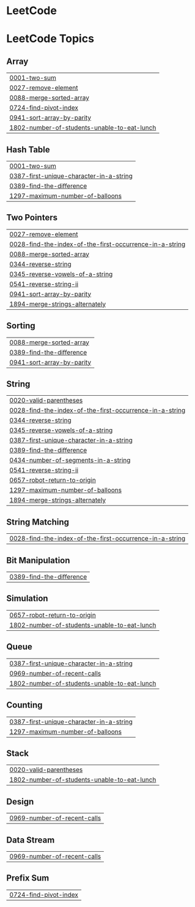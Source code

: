 # LeetCode
<!---LeetCode Topics Start-->
# LeetCode Topics
## Array
|  |
| ------- |
| [0001-two-sum](https://github.com/swaroop-sapkota/LeetCode/tree/master/0001-two-sum) |
| [0027-remove-element](https://github.com/swaroop-sapkota/LeetCode/tree/master/0027-remove-element) |
| [0088-merge-sorted-array](https://github.com/swaroop-sapkota/LeetCode/tree/master/0088-merge-sorted-array) |
| [0724-find-pivot-index](https://github.com/swaroop-sapkota/LeetCode/tree/master/0724-find-pivot-index) |
| [0941-sort-array-by-parity](https://github.com/swaroop-sapkota/LeetCode/tree/master/0941-sort-array-by-parity) |
| [1802-number-of-students-unable-to-eat-lunch](https://github.com/swaroop-sapkota/LeetCode/tree/master/1802-number-of-students-unable-to-eat-lunch) |
## Hash Table
|  |
| ------- |
| [0001-two-sum](https://github.com/swaroop-sapkota/LeetCode/tree/master/0001-two-sum) |
| [0387-first-unique-character-in-a-string](https://github.com/swaroop-sapkota/LeetCode/tree/master/0387-first-unique-character-in-a-string) |
| [0389-find-the-difference](https://github.com/swaroop-sapkota/LeetCode/tree/master/0389-find-the-difference) |
| [1297-maximum-number-of-balloons](https://github.com/swaroop-sapkota/LeetCode/tree/master/1297-maximum-number-of-balloons) |
## Two Pointers
|  |
| ------- |
| [0027-remove-element](https://github.com/swaroop-sapkota/LeetCode/tree/master/0027-remove-element) |
| [0028-find-the-index-of-the-first-occurrence-in-a-string](https://github.com/swaroop-sapkota/LeetCode/tree/master/0028-find-the-index-of-the-first-occurrence-in-a-string) |
| [0088-merge-sorted-array](https://github.com/swaroop-sapkota/LeetCode/tree/master/0088-merge-sorted-array) |
| [0344-reverse-string](https://github.com/swaroop-sapkota/LeetCode/tree/master/0344-reverse-string) |
| [0345-reverse-vowels-of-a-string](https://github.com/swaroop-sapkota/LeetCode/tree/master/0345-reverse-vowels-of-a-string) |
| [0541-reverse-string-ii](https://github.com/swaroop-sapkota/LeetCode/tree/master/0541-reverse-string-ii) |
| [0941-sort-array-by-parity](https://github.com/swaroop-sapkota/LeetCode/tree/master/0941-sort-array-by-parity) |
| [1894-merge-strings-alternately](https://github.com/swaroop-sapkota/LeetCode/tree/master/1894-merge-strings-alternately) |
## Sorting
|  |
| ------- |
| [0088-merge-sorted-array](https://github.com/swaroop-sapkota/LeetCode/tree/master/0088-merge-sorted-array) |
| [0389-find-the-difference](https://github.com/swaroop-sapkota/LeetCode/tree/master/0389-find-the-difference) |
| [0941-sort-array-by-parity](https://github.com/swaroop-sapkota/LeetCode/tree/master/0941-sort-array-by-parity) |
## String
|  |
| ------- |
| [0020-valid-parentheses](https://github.com/swaroop-sapkota/LeetCode/tree/master/0020-valid-parentheses) |
| [0028-find-the-index-of-the-first-occurrence-in-a-string](https://github.com/swaroop-sapkota/LeetCode/tree/master/0028-find-the-index-of-the-first-occurrence-in-a-string) |
| [0344-reverse-string](https://github.com/swaroop-sapkota/LeetCode/tree/master/0344-reverse-string) |
| [0345-reverse-vowels-of-a-string](https://github.com/swaroop-sapkota/LeetCode/tree/master/0345-reverse-vowels-of-a-string) |
| [0387-first-unique-character-in-a-string](https://github.com/swaroop-sapkota/LeetCode/tree/master/0387-first-unique-character-in-a-string) |
| [0389-find-the-difference](https://github.com/swaroop-sapkota/LeetCode/tree/master/0389-find-the-difference) |
| [0434-number-of-segments-in-a-string](https://github.com/swaroop-sapkota/LeetCode/tree/master/0434-number-of-segments-in-a-string) |
| [0541-reverse-string-ii](https://github.com/swaroop-sapkota/LeetCode/tree/master/0541-reverse-string-ii) |
| [0657-robot-return-to-origin](https://github.com/swaroop-sapkota/LeetCode/tree/master/0657-robot-return-to-origin) |
| [1297-maximum-number-of-balloons](https://github.com/swaroop-sapkota/LeetCode/tree/master/1297-maximum-number-of-balloons) |
| [1894-merge-strings-alternately](https://github.com/swaroop-sapkota/LeetCode/tree/master/1894-merge-strings-alternately) |
## String Matching
|  |
| ------- |
| [0028-find-the-index-of-the-first-occurrence-in-a-string](https://github.com/swaroop-sapkota/LeetCode/tree/master/0028-find-the-index-of-the-first-occurrence-in-a-string) |
## Bit Manipulation
|  |
| ------- |
| [0389-find-the-difference](https://github.com/swaroop-sapkota/LeetCode/tree/master/0389-find-the-difference) |
## Simulation
|  |
| ------- |
| [0657-robot-return-to-origin](https://github.com/swaroop-sapkota/LeetCode/tree/master/0657-robot-return-to-origin) |
| [1802-number-of-students-unable-to-eat-lunch](https://github.com/swaroop-sapkota/LeetCode/tree/master/1802-number-of-students-unable-to-eat-lunch) |
## Queue
|  |
| ------- |
| [0387-first-unique-character-in-a-string](https://github.com/swaroop-sapkota/LeetCode/tree/master/0387-first-unique-character-in-a-string) |
| [0969-number-of-recent-calls](https://github.com/swaroop-sapkota/LeetCode/tree/master/0969-number-of-recent-calls) |
| [1802-number-of-students-unable-to-eat-lunch](https://github.com/swaroop-sapkota/LeetCode/tree/master/1802-number-of-students-unable-to-eat-lunch) |
## Counting
|  |
| ------- |
| [0387-first-unique-character-in-a-string](https://github.com/swaroop-sapkota/LeetCode/tree/master/0387-first-unique-character-in-a-string) |
| [1297-maximum-number-of-balloons](https://github.com/swaroop-sapkota/LeetCode/tree/master/1297-maximum-number-of-balloons) |
## Stack
|  |
| ------- |
| [0020-valid-parentheses](https://github.com/swaroop-sapkota/LeetCode/tree/master/0020-valid-parentheses) |
| [1802-number-of-students-unable-to-eat-lunch](https://github.com/swaroop-sapkota/LeetCode/tree/master/1802-number-of-students-unable-to-eat-lunch) |
## Design
|  |
| ------- |
| [0969-number-of-recent-calls](https://github.com/swaroop-sapkota/LeetCode/tree/master/0969-number-of-recent-calls) |
## Data Stream
|  |
| ------- |
| [0969-number-of-recent-calls](https://github.com/swaroop-sapkota/LeetCode/tree/master/0969-number-of-recent-calls) |
## Prefix Sum
|  |
| ------- |
| [0724-find-pivot-index](https://github.com/swaroop-sapkota/LeetCode/tree/master/0724-find-pivot-index) |
<!---LeetCode Topics End-->
